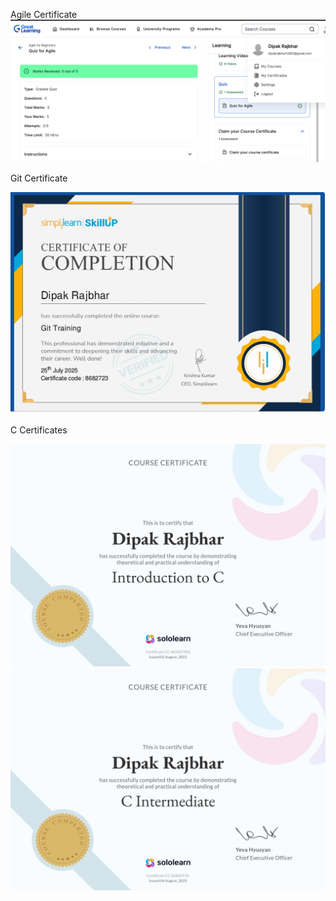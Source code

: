 


Agile Certificate
![Certificate 1](./certificates/agile.png)

Git Certificate

![Certificate 2](./certificates/git.jpeg)

C Certificates 

![Certificate 3](./certificates/IntroductiontoC.jpg)
![Certificate 4](./certificates/C_Intermediate.jpg)



